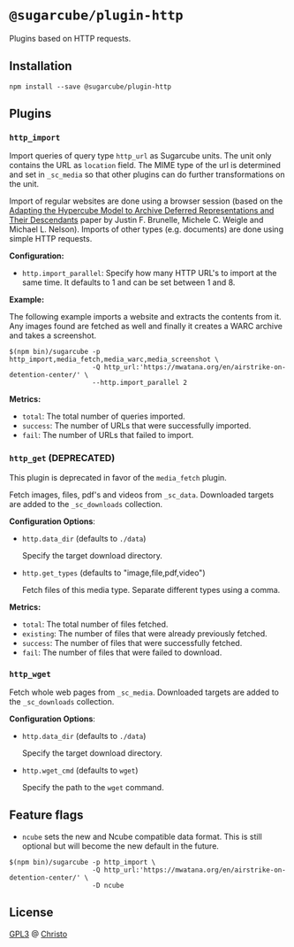 # `@sugarcube/plugin-http`

Plugins based on HTTP requests.

## Installation

```shell
npm install --save @sugarcube/plugin-http
```

## Plugins

### `http_import`

Import queries of query type `http_url` as Sugarcube units. The unit only contains the URL as `location` field. The MIME type of the url is determined and set in `_sc_media` so that other plugins can do further transformations on the unit.

Import of regular websites are done using a browser session (based on the [Adapting the Hypercube Model to Archive Deferred Representations and Their Descendants](https://arxiv.org/abs/1601.05142) paper by Justin F. Brunelle, Michele C. Weigle and Michael L. Nelson). Imports of other types (e.g. documents) are done using simple HTTP requests.

**Configuration:**

- `http.import_parallel`: Specify how many HTTP URL's to import at the same time. It defaults to 1 and can be set between 1 and 8.

**Example:**

The following example imports a website and extracts the contents from it. Any images found are fetched as well and finally it creates a WARC archive and takes a screenshot.

```shell
$(npm bin)/sugarcube -p http_import,media_fetch,media_warc,media_screenshot \
                     -Q http_url:'https://mwatana.org/en/airstrike-on-detention-center/' \
                     --http.import_parallel 2
```

**Metrics:**

- `total`: The total number of queries imported.
- `success`: The number of URLs that were successfully imported.
- `fail`: The number of URLs that failed to import.

### `http_get` (DEPRECATED)

This plugin is deprecated in favor of the `media_fetch` plugin.

Fetch images, files, pdf's and videos from `_sc_data`. Downloaded targets are
added to the `_sc_downloads` collection.

**Configuration Options**:

- `http.data_dir` (defaults to `./data`)

  Specify the target download directory.

- `http.get_types` (defaults to "image,file,pdf,video")

  Fetch files of this media type. Separate different types using a comma.

**Metrics:**

- `total`: The total number of files fetched.
- `existing`: The number of files that were already previously fetched.
- `success`: The number of files that were successfully fetched.
- `fail`: The number of files that were failed to download.

### `http_wget`

Fetch whole web pages from `_sc_media`. Downloaded targets are added to the
`_sc_downloads` collection.

**Configuration Options**:

- `http.data_dir` (defaults to `./data`)

  Specify the target download directory.

- `http.wget_cmd` (defaults to `wget`)

  Specify the path to the `wget` command.

## Feature flags

- `ncube` sets the new and Ncube compatible data format. This is still optional but will become the new default in the future.

```shell
$(npm bin)/sugarcube -p http_import \
                     -Q http_url:'https://mwatana.org/en/airstrike-on-detention-center/' \
                     -D ncube
```

## License

[GPL3](./LICENSE) @ [Christo](christo@cryptodrunks.net)
